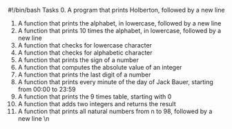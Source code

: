 #!/bin/bash
Tasks
0. A program that prints Holberton, followed by a new line
1. A function that prints the alphabet, in lowercase, followed by a new line
2. A function that prints 10 times the alphabet, in lowercase, followed by a new line
3. A function that checks for lowercase character
4. A function that checks for alphabetic character
5. A function that prints the sign of a number
6. A function that computes the absolute value of an integer
7. A function that prints the last digit of a number
8. A function that prints every minute of the day of Jack Bauer, starting from 00:00 to 23:59
9. A function that prints the 9 times table, starting with 0
10. A function that adds two integers and returns the result
11. A  function that prints all natural numbers from n to 98, followed by a new line \n